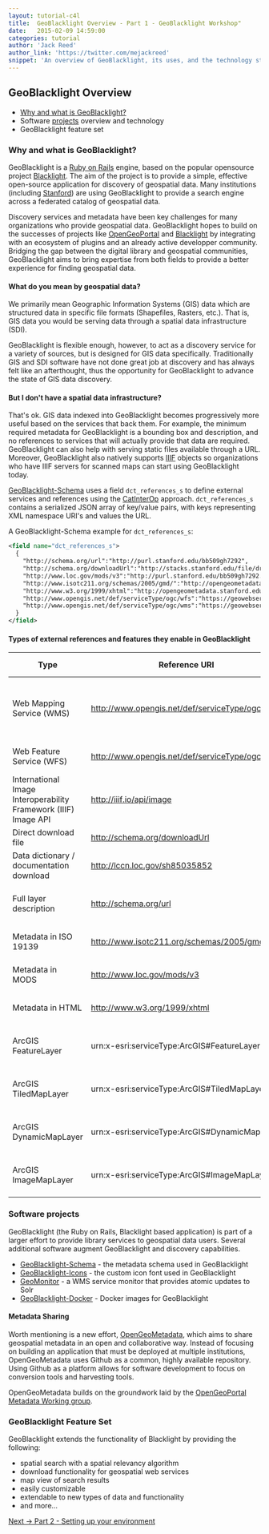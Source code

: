```yaml
---
layout: tutorial-c4l
title:  GeoBlacklight Overview - Part 1 - GeoBlacklight Workshop"
date:   2015-02-09 14:59:00
categories: tutorial
author: 'Jack Reed'
author_link: 'https://twitter.com/mejackreed'
snippet: 'An overview of GeoBlacklight, its uses, and the technology stack. Created as part of a tutorial series given in a GeoBlacklight Workshop'
---
```


## GeoBlacklight Overview
  - [Why and what is GeoBlacklight?](#why-and-what-is-geoblacklight?)
  - Software [projects][geoblacklightproject] overview and technology 
  - GeoBlacklight feature set
  
### Why and what is GeoBlacklight?

GeoBlacklight is a [Ruby on Rails](http://rubyonrails.org) engine, based on the popular opensource project [Blacklight](http://projectblacklight.org/). The aim of the project is to provide a simple, effective open-source application for discovery of geospatial data. Many institutions (including [Stanford](https://earthworks.stanford.edu)) are using GeoBlacklight to provide a search engine across a federated catalog of geospatial data.

Discovery services and metadata have been key challenges for many organizations who provide geospatial data. GeoBlacklight hopes to build on the successes of projects like [OpenGeoPortal](http://opengeoportal.org) and [Blacklight](http://projectblacklight.org/) by integrating with an ecosystem of plugins and an already active developper community. Bridging the gap between the digital library and geospatial communities, GeoBlacklight aims to bring expertise from both fields to provide a better experience for finding geospatial data.


#### What do you mean by geospatial data?

We primarily mean Geographic Information Systems (GIS) data which are structured data in specific file formats (Shapefiles, Rasters, etc.). That is, GIS data you would be serving data through a spatial data infrastructure (SDI).

GeoBlacklight is flexible enough, however, to act as a discovery service for a variety of sources, but is designed for GIS data specifically.  Traditionally GIS and SDI software have not done great job at discovery and has always felt like an afterthought, thus the opportunity for GeoBlacklight to advance the state of GIS data discovery.

#### But I don't have a spatial data infrastructure?

That's ok. GIS data indexed into GeoBlacklight becomes progressively more useful based on the services that back them. For example, the minimum required metadata for GeoBlacklight is a bounding box and description, and no references to services that will actually provide that data are required. GeoBlacklight can also help with serving static files available through a URL. Moreover, GeoBlacklight also natively supports [IIIF](http://iiif.io/) objects so organizations who have IIIF servers for scanned maps can start using GeoBlacklight today.

[GeoBlacklight-Schema][geoblacklightschema] uses a field `dct_references_s` to define external services and references using the [CatInterOp](https://github.com/OSGeo/Cat-Interop) approach. `dct_references_s` contains a  serialized JSON array of key/value pairs, with keys representing XML namespace URI's and values the URL.

A GeoBlacklight-Schema example for `dct_references_s`:

```xml
<field name="dct_references_s">
  {
    "http://schema.org/url":"http://purl.stanford.edu/bb509gh7292",
    "http://schema.org/downloadUrl":"http://stacks.stanford.edu/file/druid:bb509gh7292/data.zip",
    "http://www.loc.gov/mods/v3":"http://purl.stanford.edu/bb509gh7292.mods",
    "http://www.isotc211.org/schemas/2005/gmd/":"http://opengeometadata.stanford.edu/metadata/edu.stanford.purl/druid:bb509gh7292/iso19139.xml",
    "http://www.w3.org/1999/xhtml":"http://opengeometadata.stanford.edu/metadata/edu.stanford.purl/druid:bb509gh7292/default.html",
    "http://www.opengis.net/def/serviceType/ogc/wfs":"https://geowebservices-restricted.stanford.edu/geoserver/wfs",
    "http://www.opengis.net/def/serviceType/ogc/wms":"https://geowebservices-restricted.stanford.edu/geoserver/wms"
  }
</field>
```

#### Types of external references and features they enable in GeoBlacklight

Type | Reference URI | Enables in GeoBlacklight
---- | ------------- | ------------------------
Web Mapping Service (WMS) | http://www.opengis.net/def/serviceType/ogc/wms | Layer preview, layer preview feature inspection, downloads (vector: KMZ, raster: GeoTIFF)
Web Feature Service (WFS) | http://www.opengis.net/def/serviceType/ogc/wfs | Vector downloads in GeoJSON and Shapefile
International Image Interoperability Framework (IIIF) Image API | http://iiif.io/api/image | Image viewer using [Leaflet-IIIF](https://github.com/mejackreed/Leaflet-IIIF)
Direct download file | http://schema.org/downloadUrl | Direct file download feature
Data dictionary / documentation download | http://lccn.loc.gov/sh85035852 | Direct documentation download link
Full layer description | http://schema.org/url | Further descriptive information about layer
Metadata in ISO 19139 | http://www.isotc211.org/schemas/2005/gmd/ | Structured metadata in ISO format
Metadata in MODS | http://www.loc.gov/mods/v3 | Structured metadata in MODS format
Metadata in HTML | http://www.w3.org/1999/xhtml | Structured metadata in HTML format
ArcGIS FeatureLayer | urn:x-esri:serviceType:ArcGIS#FeatureLayer| Previewing of ArcGIS FeatureLayer Service
ArcGIS TiledMapLayer | urn:x-esri:serviceType:ArcGIS#TiledMapLayer | Previewing of ArcGIS TiledMapLayer Service
ArcGIS DynamicMapLayer | urn:x-esri:serviceType:ArcGIS#DynamicMapLayer | Previewing of ArcGIS DynamicMapLayer Service
ArcGIS ImageMapLayer | urn:x-esri:serviceType:ArcGIS#ImageMapLayer | Previewing of ArcGIS ImageMapLayer Service

### Software projects

GeoBlacklight (the Ruby on Rails, Blacklight based application) is part of a larger effort to provide library services to geospatial data users. Several additional software augment GeoBlacklight and discovery capabilities.

 - [GeoBlacklight-Schema](https://github.com/geoblacklight/geoblacklight-schema) - the metadata schema used in GeoBlacklight
 - [GeoBlacklight-Icons](https://github.com/geoblacklight/geoblacklight-icons) - the custom icon font used in GeoBlacklight
 - [GeoMonitor](https://github.com/geoblacklight/geomonitor) - a WMS service monitor that provides atomic updates to Solr
 - [GeoBlacklight-Docker](https://github.com/geoblacklight/geoblacklight-docker) - Docker images for GeoBlacklight

#### Metadata Sharing

Worth mentioning is a new effort, [OpenGeoMetadata](https://github.com/OpenGeoMetadata), which aims to share geospatial metadata in an open and collaborative way. Instead of focusing on building an application that must be deployed at multiple institutions, OpenGeoMetadata uses Github as a common, highly available repository. Using Github as a platform allows for software development to focus on conversion tools and harvesting tools.

OpenGeoMetadata builds on the groundwork laid by the [OpenGeoPortal Metadata Working group](http://opengeoportal.org/working-groups/metadata/).

### GeoBlacklight Feature Set

GeoBlacklight extends the functionality of Blacklight by providing the following:

 - spatial search with a spatial relevancy algorithm
 - download functionality for geospatial web services
 - map view of search results
 - easily customizable
 - extendable to new types of data and functionality
 - and more...
 
<div class='flash-notice'> 
  <a href="{% post_url 2015-02-09-setting-up-your-environment %}">Next → Part 2 - Setting up your environment</a>
</div>

[geoblacklight]:        http://geoblacklight.org
[geoblacklightproject]: /projects/geoblacklight
[geoblacklightschema]:  https://github.com/geoblacklight/geoblacklight-schema
